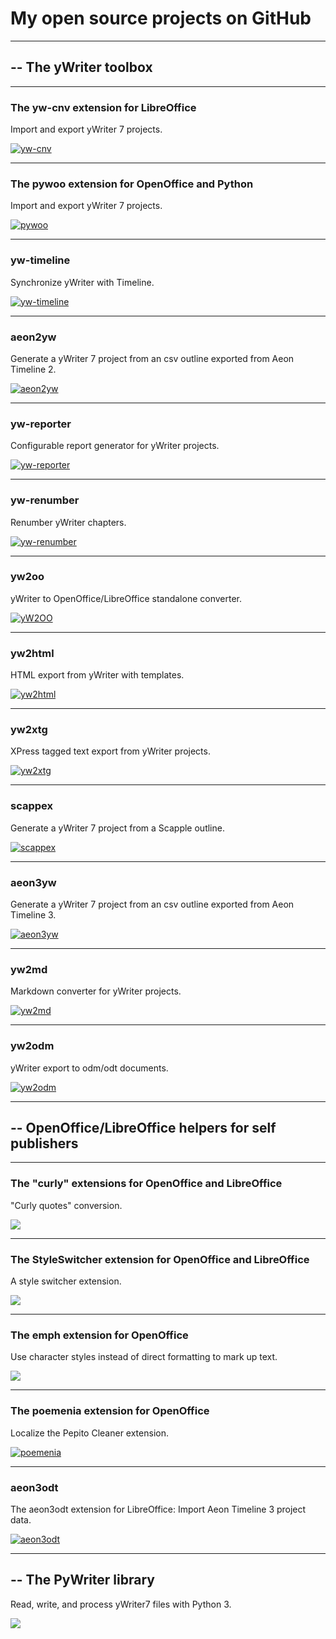 # My open source projects on GitHub

---

## -- The yWriter toolbox

---

### The yw-cnv extension for LibreOffice
Import and export yWriter 7 projects.

[![yw-cnv](img/yw-cnv_thumb.png)](https://peter88213.github.io/yw-cnv/)

---

### The pywoo extension for OpenOffice and Python
Import and export yWriter 7 projects.

[![pywoo](img/pywoo_thumb.png)](https://peter88213.github.io/pywoo/)

---

### yw-timeline
Synchronize yWriter with Timeline.

[![yw-timeline](img/yw-timeline_thumb.png)](https://peter88213.github.io/yw-timeline/)

---

### aeon2yw
Generate a yWriter 7 project from an csv outline exported from Aeon Timeline 2.

[![aeon2yw](img/aeon2yw_thumb.png)](https://peter88213.github.io/aeon2yw/)

---

### yw-reporter
Configurable report generator for yWriter projects.

[![yw-reporter](img/yw-reporter_thumb.png)](https://peter88213.github.io/yw-reporter/)

---

### yw-renumber 
Renumber yWriter chapters.

[![yw-renumber](img/yw-renumber_thumb.png)](https://peter88213.github.io/yw-renumber/)

---

### yw2oo
yWriter to OpenOffice/LibreOffice standalone converter.

[![yW2OO](img/yw2oo_thumb.png)](https://peter88213.github.io/yW2OO/)

---

### yw2html
HTML export from yWriter with templates.

[![yw2html](img/yw2html_thumb.png)](https://peter88213.github.io/yw2html/)

---

### yw2xtg
XPress tagged text export from yWriter projects.

[![yw2xtg](img/yw2xtg_thumb.png)](https://peter88213.github.io/yw2xtg/)

---


### scappex
Generate a yWriter 7 project from a Scapple outline.

[![scappex](img/scappex_thumb.png)](https://peter88213.github.io/scappex/)

---

### aeon3yw
Generate a yWriter 7 project from an csv outline exported from Aeon Timeline 3.

[![aeon3yw](img/aeon3yw_thumb.png)](https://peter88213.github.io/aeon3yw/)

---

### yw2md
Markdown converter for yWriter projects.

[![yw2md](img/yw2md_thumb.png)](https://peter88213.github.io/yw2md/)


---
### yw2odm
yWriter export to odm/odt documents.

[![yw2odm](img/yw2odm_thumb.png)](https://peter88213.github.io/yw2odm/)


---

## -- OpenOffice/LibreOffice helpers for self publishers

---

### The "curly" extensions for OpenOffice and LibreOffice
"Curly quotes" conversion.

[![](img/curly_thumb.png)](https://peter88213.github.io/curly/)

<!---

### The curly-fr-fr extension

[![](img/curly-fr-fr_thumb.png)](https://peter88213.github.io/curly-fr-FR/)

### The curly-en-us extension

[![](img/curly-en-us_thumb.png)](https://peter88213.github.io/curly-en-US/)

### The curly-en-gb extension

[![](img/curly-en-gb_thumb.png)](https://peter88213.github.io/curly-en-GB/)

### The curly-de-de extension

[![](img/curly-de-de_thumb.png)](https://peter88213.github.io/curly-de-DE/)

### The curly-de-ch extension

[![](img/curly-de-ch_thumb.png)](https://peter88213.github.io/curly-de-CH/)
--->

---

### The StyleSwitcher extension for OpenOffice and LibreOffice
A style switcher extension.

[![](img/styleswitcher_thumb.png)](https://peter88213.github.io/StyleSwitcher/)

---

### The emph extension for OpenOffice
Use character styles instead of direct formatting to mark up text.

[![](img/emph_thumb.png)](https://peter88213.github.io/emph/)

---

### The poemenia extension for OpenOffice
Localize the Pepito Cleaner extension.

[![poemenia](img/poemenia_thumb.png)](https://peter88213.github.io/poemenia/)


---

### aeon3odt
The aeon3odt extension for LibreOffice: Import Aeon Timeline 3 project data.

[![aeon3odt](img/aeon3odt_thumb.png)](https://peter88213.github.io/aeon3odt/)

---

## -- The PyWriter library
Read, write, and process yWriter7 files with Python 3.

[![](img/pywriter_thumb.png)](https://peter88213.github.io/PyWriter/)


